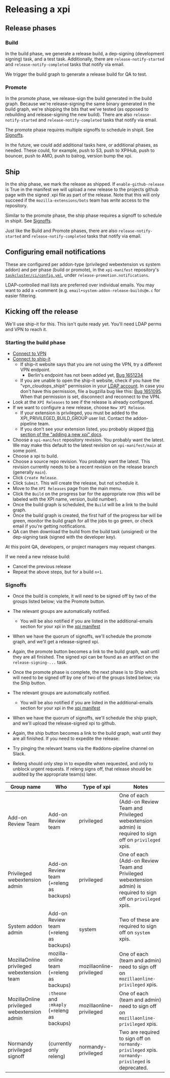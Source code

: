 # Releasing a xpi

## Release phases

### Build

In the build phase, we generate a release build, a dep-signing (development signing) task, and a test task. Additionally, there are  `release-notify-started` and `release-notify-completed` tasks that notify via email.

We trigger the build graph to generate a release build for QA to test.

### Promote

In the promote phase, we release-sign the build generated in the build graph. Because we're release-signing the same binary generated in the build graph, we're shipping the bits that we've tested (as opposed to rebuilding and release-signing the new build). There are also `release-notify-started` and `release-notify-completed` tasks that notify via email.

The promote phase requires multiple signoffs to schedule in shipit. See [Signoffs](#Signoffs).

In the future, we could add additional tasks here, or additional phases, as needed. These could, for example, push to S3, push to XPIHub, push to bouncer, push to AMO, push to balrog, version bump the xpi.

## Ship

In the ship phase, we mark the release as shipped.  If `enable-github-release` is True in the manifest we will upload a new release to the projects github page with the signed .xpi file as part of the release. Note that this will only succeed if the `mozilla-extensions/bots` team has _write_ access to the repository.

Similar to the promote phase, the ship phase requires a signoff to schedule in shipit. See [Signoffs](#Signoffs).

Just like the Build and Promote phases, there are also `release-notify-started` and `release-notify-completed` tasks that notify via email.

## Configuring email notifications

These are configured per addon-type (privileged webextension vs system addon) and per phase (build or promote), in the `xpi-manifest` repository's [`taskcluster/ci/config.yml`](../taskcluster/ci/config.yml), under `release-promotion.notifications`.

LDAP-controlled mail lists are preferred over individual emails. You may want to add a +comment (e.g. `email+system-addon-release-builds@m.c` for easier filtering.

## Kicking off the release

We'll use ship-it for this. This isn't quite ready yet. You'll need LDAP perms and VPN to reach it.

### Starting the build phase

  - [Connect to VPN](https://mana.mozilla.org/wiki/display/IT/Mozilla+Corporate+VPN)
  - [Connect to ship-it](https://shipit.mozilla-releng.net/)
    - If ship-it website says that you are not using the VPN, try a different VPN endpoint.
      - Berlin's endpoint has not been added yet, [Bug 1651234](https://bugzilla.mozilla.org/show_bug.cgi?id=1651234)
    - If you are unable to open the ship-it website, check if you have the "vpn_cloudops_shipit" permission in your [LDAP account](https://firefox-ci-tc.services.mozilla.com/profile). In case you don't have this permission, file a bugzilla bug like this: [Bug 1651095](https://bugzilla.mozilla.org/show_bug.cgi?id=1651095). When that permission is set, disconnect and reconnect to the VPN.
  - Look at the `XPI Releases` to see if the release is already configured.
  - If we want to configure a new release, choose `New XPI Release`.
    - If your extension is privileged, you must be added to the XPI_PRIVILEGED_BUILD_GROUP user list. Contact the addon-pipeline team.
    - If you don't see your extension listed, you probably skipped [this section of the "adding a new xpi" docs](https://github.com/mozilla-extensions/xpi-manifest/blob/main/docs/adding-a-new-xpi.md#enabling-releases).
  - Choose a `xpi-manifest` repository revision. You probably want the latest. We may make this default to the latest revision on `xpi-manifest/main` at some point.
  - Choose a xpi to build.
  - Choose a source repo revision. You probably want the latest. This revision currently needs to be a recent revision on the release branch (generally `main`).
  - Click `Create Release`.
  - Click `Submit`. This will create the release, but not schedule it.
  - Move to the `XPI Releases` page from the main menu.
  - Click the `Build` on the progress bar for the appropriate row (this will be labeled with the XPI name, version, build number).
  - Once the build graph is scheduled, the `Build` will be a link to the build graph.
  - Once the build graph is created, the first half of the progress bar will be green, monitor the build graph for all the jobs to go green, or check email if you're getting notifications.
  - QA can then download the build from the build task (unsigned) or the dep-signing task (signed with the developer key).

At this point QA, developers, or project managers may request changes.

If we need a new release build:

  - Cancel the previous release
  - Repeat the above steps, but for a build `n+1`.

### Signoffs

  - Once the build is complete, it will need to be signed off by two of the groups listed below; via the Promote button.
  - The relevant groups are automatically notified.
    - You will be also notified if you are listed in the additional-emails section for your xpi in the [xpi manifest](https://github.com/mozilla-extensions/xpi-manifest/blob/main/manifests/)
  - When we have the quorum of signoffs, we'll schedule the promote graph, and we'll get a release-signed xpi.
  - Again, the promote button becomes a link to the build graph, wait until they are all finished. The signed xpi can be found as an artifact on the `release-signing-...` task.
  - Once the promote phase is complete, the next phase is to Ship which will need to be signed off by one of two of the groups listed below; via the Ship button.
  - The relevant groups are automatically notified.
    - You will be also notified if you are listed in the additional-emails section for your xpi in the [xpi manifest](https://github.com/mozilla-extensions/xpi-manifest/blob/main/manifests/)
  - When we have the quorum of signoffs, we'll schedule the ship graph, and we'll upload the release-signed xpi to github.
  - Again, the ship button becomes a link to the build graph, wait until they are all finished.
If you need to expedite the release:

  - Try pinging the relevant teams via the #addons-pipeline channel on Slack.
  - Releng should only step in to expedite when requested, and only to unblock urgent requests. If releng signs off, that release should be audited by the appropriate team(s) later.

| Group name | Who | Type of xpi | Notes |
| ---------- | --- | ----------- | ----- |
Add-on Review Team | Add-on Review team | privileged | One of each (Add-on Review Team and Privileged webextension admin) is required to sign off on `privileged` xpis.
Privileged webextension admin | Add-on Review team (+releng as backups) | privileged | One of each (Add-on Review Team and Privileged webextension admin) is required to sign off on `privileged` xpis.
System addon admin | Add-on Review team (+releng as backups) | system | Two of these are required to sign off on `system` xpis.
MozillaOnline privileged webextension team | mozilla-online team (+releng as backups) | mozillaonline-privileged | One of each (team and admin) need to sign off on `mozillaonline-privileged` xpis.
MozillaOnline privileged webextension admin | `:theone` and `:mkaply` (+releng as backups) | mozillaonline-privileged | One of each (team and admin) need to sign off on `mozillaonline-privileged` xpis.
Normandy privileged signoff | (currently only releng) | normandy-privileged | Two are required to sign off on `normandy-privileged` xpis. `normandy-privileged` is deprecated.
